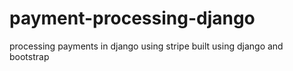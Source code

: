 # payment-processing-django
processing payments in django using stripe
built using django and bootstrap
